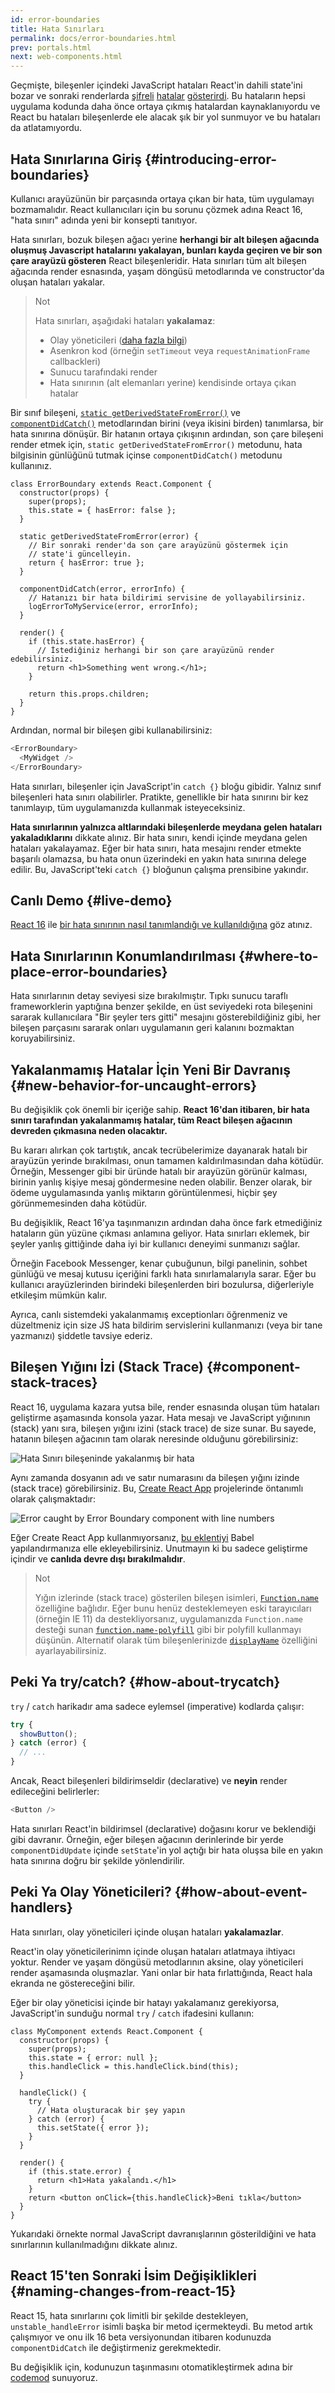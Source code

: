 ```yaml
---
id: error-boundaries
title: Hata Sınırları
permalink: docs/error-boundaries.html
prev: portals.html
next: web-components.html
---
```


Geçmişte, bileşenler içindeki JavaScript hataları React'in dahili state'ini bozar ve sonraki renderlarda [şifreli](https://github.com/facebook/react/issues/6895) [hatalar](https://github.com/facebook/react/issues/8579) [gösterirdi](https://github.com/facebook/react/issues/4026). Bu hataların hepsi uygulama kodunda daha önce ortaya çıkmış hatalardan kaynaklanıyordu ve React bu hataları bileşenlerde ele alacak şık bir yol sunmuyor ve bu hataları da atlatamıyordu.


## Hata Sınırlarına Giriş {#introducing-error-boundaries}

Kullanıcı arayüzünün bir parçasında ortaya çıkan bir hata, tüm uygulamayı bozmamalıdır. React kullanıcıları için bu sorunu çözmek adına React 16, "hata sınırı" adında yeni bir konsepti tanıtıyor.

Hata sınırları, bozuk bileşen ağacı yerine **herhangi bir alt bileşen ağacında oluşmuş Javascript hatalarını yakalayan, bunları kayda geçiren ve bir son çare arayüzü gösteren** React bileşenleridir. Hata sınırları tüm alt bileşen ağacında render esnasında, yaşam döngüsü metodlarında ve constructor'da oluşan hataları yakalar.

> Not
>
> Hata sınırları, aşağıdaki hataları **yakalamaz**:
>
> * Olay yöneticileri ([daha fazla bilgi](#how-about-event-handlers))
> * Asenkron kod (örneğin `setTimeout` veya `requestAnimationFrame` callbackleri)
> * Sunucu tarafındaki render
> * Hata sınırının (alt elemanları yerine) kendisinde ortaya çıkan hatalar

Bir sınıf bileşeni, [`static getDerivedStateFromError()`](/docs/react-component.html#static-getderivedstatefromerror) ve [`componentDidCatch()`](/docs/react-component.html#componentdidcatch) metodlarından birini (veya ikisini birden) tanımlarsa, bir hata sınırına dönüşür. Bir hatanın ortaya çıkışının ardından, son çare bileşeni render etmek için, `static getDerivedStateFromError()` metodunu, hata bilgisinin günlüğünü tutmak içinse `componentDidCatch()` metodunu kullanınız.

```js{7-10,12-15,18-21}
class ErrorBoundary extends React.Component {
  constructor(props) {
    super(props);
    this.state = { hasError: false };
  }

  static getDerivedStateFromError(error) {
    // Bir sonraki render'da son çare arayüzünü göstermek için
    // state'i güncelleyin.
    return { hasError: true };
  }

  componentDidCatch(error, errorInfo) {
    // Hatanızı bir hata bildirimi servisine de yollayabilirsiniz.
    logErrorToMyService(error, errorInfo);
  }

  render() {
    if (this.state.hasError) {
      // İstediğiniz herhangi bir son çare arayüzünü render edebilirsiniz.
      return <h1>Something went wrong.</h1>;
    }

    return this.props.children;
  }
}
```

Ardından, normal bir bileşen gibi kullanabilirsiniz:

```js
<ErrorBoundary>
  <MyWidget />
</ErrorBoundary>
```

Hata sınırları, bileşenler için JavaScript'in `catch {}` bloğu gibidir. Yalnız sınıf bileşenleri hata sınırı olabilirler. Pratikte, genellikle bir hata sınırını bir kez tanımlayıp, tüm uygulamanızda kullanmak isteyeceksiniz.

**Hata sınırlarının yalnızca altlarındaki bileşenlerde meydana gelen hataları yakaladıklarını** dikkate alınız.  Bir hata sınırı, kendi içinde meydana gelen hataları yakalayamaz. Eğer bir hata sınırı, hata mesajını render etmekte başarılı olamazsa, bu hata onun üzerindeki en yakın hata sınırına delege edilir. Bu, JavaScript'teki `catch {}` bloğunun çalışma prensibine yakındır.

## Canlı Demo {#live-demo}

[React 16](/blog/2017/09/26/react-v16.0.html) ile [bir hata sınırının nasıl tanımlandığı ve kullanıldığına](https://codepen.io/gaearon/pen/wqvxGa?editors=0010) göz atınız.


## Hata Sınırlarının Konumlandırılması {#where-to-place-error-boundaries}

Hata sınırlarının detay seviyesi size bırakılmıştır. Tıpkı sunucu taraflı frameworklerin yaptığına benzer şekilde, en üst seviyedeki rota bileşenini sararak kullanıcılara "Bir şeyler ters gitti" mesajını gösterebildiğiniz gibi, her bileşen parçasını sararak onları uygulamanın geri kalanını bozmaktan koruyabilirsiniz.


## Yakalanmamış Hatalar İçin Yeni Bir Davranış {#new-behavior-for-uncaught-errors}

Bu değişiklik çok önemli bir içeriğe sahip. **React 16'dan itibaren, bir hata sınırı tarafından yakalanmamış hatalar, tüm React bileşen ağacının devreden çıkmasına neden olacaktır.**

Bu kararı alırkan çok tartıştık, ancak tecrübelerimize dayanarak hatalı bir arayüzün yerinde bırakılması, onun tamamen kaldırılmasından daha kötüdür. Örneğin, Messenger gibi bir üründe hatalı bir arayüzün görünür kalması, birinin yanlış kişiye mesaj göndermesine neden olabilir. Benzer olarak, bir ödeme uygulamasında yanlış miktarın görüntülenmesi, hiçbir şey görünmemesinden daha kötüdür.

Bu değişiklik, React 16'ya taşınmanızın ardından daha önce fark etmediğiniz hataların gün yüzüne çıkması anlamına geliyor. Hata sınırları eklemek, bir şeyler yanlış gittiğinde daha iyi bir kullanıcı deneyimi sunmanızı sağlar.

Örneğin Facebook Messenger, kenar çubuğunun, bilgi panelinin, sohbet günlüğü ve mesaj kutusu içeriğini farklı hata sınırlamalarıyla sarar. Eğer bu kullanıcı arayüzlerinden birindeki bileşenlerden biri bozulursa, diğerleriyle etkileşim mümkün kalır.

Ayrıca, canlı sistemdeki yakalanmamış exceptionları öğrenmeniz ve düzeltmeniz için size JS hata bildirim servislerini kullanmanızı (veya bir tane yazmanızı) şiddetle tavsiye ederiz.


## Bileşen Yığını İzi (Stack Trace) {#component-stack-traces}

React 16, uygulama kazara yutsa bile, render esnasında oluşan tüm hataları geliştirme aşamasında konsola yazar. Hata mesajı ve JavaScript yığınının (stack) yanı sıra, bileşen yığını izini (stack trace) de size sunar. Bu sayede, hatanın bileşen ağacının tam olarak neresinde olduğunu görebilirsiniz:

<img src="../images/docs/error-boundaries-stack-trace.png" style="max-width:100%" alt="Hata Sınırı bileşeninde yakalanmış bir hata">

Aynı zamanda dosyanın adı ve satır numarasını da bileşen yığını izinde (stack trace) görebilirsiniz. Bu, [Create React App](https://github.com/facebookincubator/create-react-app) projelerinde öntanımlı olarak çalışmaktadır:

<img src="../images/docs/error-boundaries-stack-trace-line-numbers.png" style="max-width:100%" alt="Error caught by Error Boundary component with line numbers">

Eğer Create React App kullanmıyorsanız, [bu eklentiyi](https://www.npmjs.com/package/@babel/plugin-transform-react-jsx-source) Babel yapılandırmanıza elle ekleyebilirsiniz. Unutmayın ki bu sadece geliştirme içindir ve **canlıda devre dışı bırakılmalıdır**.

> Not
>
> Yığın izlerinde (stack trace) gösterilen bileşen isimleri, [`Function.name`](https://developer.mozilla.org/tr/docs/Web/JavaScript/Reference/Global_Objects/Function/name) özelliğine bağlıdır. Eğer bunu henüz desteklemeyen eski tarayıcıları (örneğin IE 11) da destekliyorsanız, uygulamanızda `Function.name` desteği sunan [`function.name-polyfill`](https://github.com/JamesMGreene/Function.name) gibi bir polyfill kullanmayı düşünün. Alternatif olarak tüm bileşenlerinizde [`displayName`](/docs/react-component.html#displayname) özelliğini ayarlayabilirsiniz.


## Peki Ya try/catch? {#how-about-trycatch}

`try` / `catch` harikadır ama sadece eylemsel (imperative) kodlarda çalışır:

```js
try {
  showButton();
} catch (error) {
  // ...
}
```

Ancak, React bileşenleri bildirimseldir (declarative) ve **neyin** render edileceğini belirlerler:

```js
<Button />
```

Hata sınırları React'in bildirimsel (declarative) doğasını korur ve beklendiği gibi davranır. Örneğin, eğer bileşen ağacının derinlerinde bir yerde `componentDidUpdate` içinde `setState`'in yol açtığı bir hata oluşsa bile en yakın hata sınırına doğru bir şekilde yönlendirilir.

## Peki Ya Olay Yöneticileri? {#how-about-event-handlers}

Hata sınırları, olay yöneticileri içinde oluşan hataları **yakalamazlar**.

React'in olay yöneticilerinimn içinde oluşan hataları atlatmaya ihtiyacı yoktur. Render ve yaşam döngüsü metodlarının aksine, olay yöneticileri render aşamasında oluşmazlar. Yani onlar bir hata fırlattığında, React hala ekranda ne göstereceğini bilir.

Eğer bir olay yöneticisi içinde bir hatayı yakalamanız gerekiyorsa, JavaScript'in sunduğu normal `try` / `catch` ifadesini kullanın:

```js{9-13,17-20}
class MyComponent extends React.Component {
  constructor(props) {
    super(props);
    this.state = { error: null };
    this.handleClick = this.handleClick.bind(this);
  }

  handleClick() {
    try {
      // Hata oluşturacak bir şey yapın
    } catch (error) {
      this.setState({ error });
    }
  }

  render() {
    if (this.state.error) {
      return <h1>Hata yakalandı.</h1>
    }
    return <button onClick={this.handleClick}>Beni tıkla</button>
  }
}
```

Yukarıdaki örnekte normal JavaScript davranışlarının gösterildiğini ve hata sınırlarının kullanılmadığını dikkate alınız.

## React 15'ten Sonraki İsim Değişiklikleri {#naming-changes-from-react-15}

React 15, hata sınırlarını çok limitli bir şekilde destekleyen, `unstable_handleError` isimli başka bir metod içermekteydi. Bu metod artık çalışmıyor ve onu ilk 16 beta versiyonundan itibaren kodunuzda `componentDidCatch` ile değiştirmeniz gerekmektedir.

Bu değişiklik için, kodunuzun taşınmasını otomatikleştirmek adına bir [codemod](https://github.com/reactjs/react-codemod#error-boundaries) sunuyoruz.
